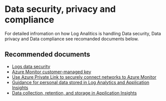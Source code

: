 <properties
pageTitle="Data security, privacy and compliance"
description="Data security, privacy and compliance"
service="microsoft.operationalinsights"
resource="workspaces"
symptomID=""
infoBubbleText=""
authors="meirm"
ms.author="meirm"
displayorder="9"
selfHelpType="generic"
supportTopicIds="32690787"
resourceTags=""
productPesIds="15725"
cloudEnvironments="Public, Fairfax, usnat, ussec"
articleId="operationalinsights-generalloganalytics-compliance"
ownershipId="AzureMonitoring_LogAnalytics"
/>


# Data security, privacy and compliance
For detailed infromation on how Log Analitics is handling Data security, Data privacy and Data compliance see recomanded documents below. 

## **Recommended documents**
* [Logs data security](https://docs.microsoft.com/azure/azure-monitor/platform/data-security)
* [Azure Monitor customer-managed key](https://docs.microsoft.com/azure/azure-monitor/platform/customer-managed-keys)
* [Use Azure Private Link to securely connect networks to Azure Monitor](https://docs.microsoft.com/azure/azure-monitor/platform/private-link-security)
* [Guidance for personal data stored in Log Analytics and Application Insights](https://docs.microsoft.com/azure/azure-monitor/platform/personal-data-mgmt)
* [Data collection, retention, and storage in Application Insights](https://docs.microsoft.com/azure/azure-monitor/app/data-retention-privacy)